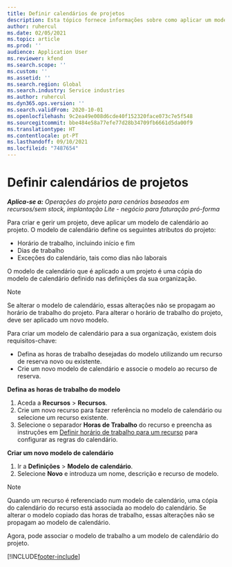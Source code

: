 ```yaml
---
title: Definir calendários de projetos
description: Esta tópico fornece informações sobre como aplicar um modelo de calendário a um projeto para acompanhar o calendário do projeto.
author: ruhercul
ms.date: 02/05/2021
ms.topic: article
ms.prod: ''
audience: Application User
ms.reviewer: kfend
ms.search.scope: ''
ms.custom: ''
ms.assetid: ''
ms.search.region: Global
ms.search.industry: Service industries
ms.author: ruhercul
ms.dyn365.ops.version: ''
ms.search.validFrom: 2020-10-01
ms.openlocfilehash: 9c2ea49e008d6cde40f152320face073c7e5f548
ms.sourcegitcommit: bbe484e58a77efe77d28b34709fb6661d5da00f9
ms.translationtype: HT
ms.contentlocale: pt-PT
ms.lasthandoff: 09/10/2021
ms.locfileid: "7487654"
---
```

# <a name="define-project-calendars"></a>Definir calendários de projetos

_**Aplica-se a:** Operações do projeto para cenários baseados em recursos/sem stock, implantação Lite - negócio para faturação pró-forma_

Para criar e gerir um projeto, deve aplicar um modelo de calendário ao projeto. O modelo de calendário define os seguintes atributos do projeto:

- Horário de trabalho, incluindo início e fim
- Dias de trabalho
- Exceções do calendário, tais como dias não laborais

O modelo de calendário que é aplicado a um projeto é uma cópia do modelo de calendário definido nas definições da sua organização.

> [!NOTE]
> Se alterar o modelo de calendário, essas alterações não se propagam ao horário de trabalho do projeto. Para alterar o horário de trabalho do projeto, deve ser aplicado um novo modelo.

Para criar um modelo de calendário para a sua organização, existem dois requisitos-chave:

- Defina as horas de trabalho desejadas do modelo utilizando um recurso de reserva novo ou existente.
- Crie um novo modelo de calendário e associe o modelo ao recurso de reserva.

**Defina as horas de trabalho do modelo**

1. Aceda a **Recursos** \> **Recursos**.
2. Crie um novo recurso para fazer referência no modelo de calendário ou selecione um recurso existente.
3. Selecione o separador **Horas de Trabalho** do recurso e preencha as instruções em [Definir horário de trabalho para um recurso](/dynamics365/field-service/set-work-hours-resource) para configurar as regras do calendário.

**Criar um novo modelo de calendário**

1. Ir a **Definições** \> **Modelo de calendário**.
2. Selecione **Novo** e introduza um nome, descrição e recurso de modelo.

> [!NOTE]
> Quando um recurso é referenciado num modelo de calendário, uma cópia do calendário do recurso está associada ao modelo do calendário. Se alterar o modelo copiado das horas de trabalho, essas alterações não se propagam ao modelo de calendário.

Agora, pode associar o modelo de trabalho a um modelo de calendário do projeto.


[!INCLUDE[footer-include](../includes/footer-banner.md)]

